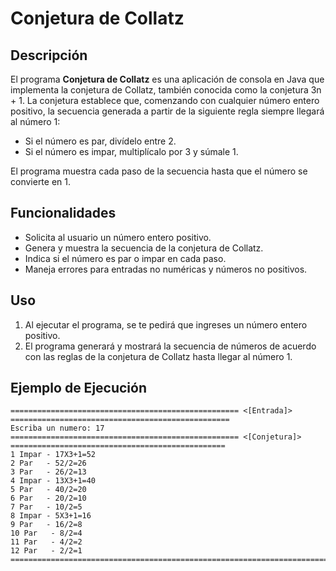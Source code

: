 # Conjetura de Collatz

## Descripción

El programa **Conjetura de Collatz** es una aplicación de consola en Java que implementa la conjetura de Collatz, también conocida como la conjetura 3n + 1. La conjetura establece que, comenzando con cualquier número entero positivo, la secuencia generada a partir de la siguiente regla siempre llegará al número 1:

- Si el número es par, divídelo entre 2.
- Si el número es impar, multiplícalo por 3 y súmale 1.

El programa muestra cada paso de la secuencia hasta que el número se convierte en 1.

## Funcionalidades

- Solicita al usuario un número entero positivo.
- Genera y muestra la secuencia de la conjetura de Collatz.
- Indica si el número es par o impar en cada paso.
- Maneja errores para entradas no numéricas y números no positivos.

## Uso

1. Al ejecutar el programa, se te pedirá que ingreses un número entero positivo.
2. El programa generará y mostrará la secuencia de números de acuerdo con las reglas de la conjetura de Collatz hasta llegar al número 1.

## Ejemplo de Ejecución

```plaintext
=================================================== <[Entrada]> =================================================
Escriba un numero: 17
=================================================== <[Conjetura]> ================================================
1 Impar - 17X3+1=52
2 Par   - 52/2=26
3 Par   - 26/2=13
4 Impar - 13X3+1=40
5 Par   - 40/2=20
6 Par   - 20/2=10
7 Par   - 10/2=5
8 Impar - 5X3+1=16
9 Par   - 16/2=8
10 Par   - 8/2=4
11 Par   - 4/2=2
12 Par   - 2/2=1
==================================================================================================================